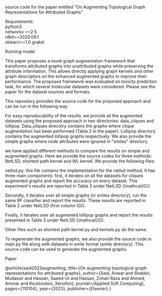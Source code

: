 source code for the paper entitled "On Augmenting Topological Graph Representations for Attributed Graphs" <br>

Requirements: <br>
python3 <br>
networkx ==2.5 <br>
rdkit==2020.09.1 <br>
sklearn==1.0
grakel



Running model

This paper proposes a novel graph augmentation framework that transforms attributed graphs into unattributed graphs while preserving the attribute information. This allows directly applying graph kernels and other graph descriptors on the enhanced augmented graphs to improve their performance. The proposed framework was evaluated on toxicity prediction task, for which several molecular datasets were considered. Please see the paper for the dataset sources and formats. <br>

This repository provides the source code for the proposed approach and can be run in the following way. 

For easy reproducability of the results, we provide all the augmented datasets using the proposed approach in two directories: data_cliques and lollipop. Data_cliques direcotry contains the graphs where clique augmentation has been performed (Table 2 in the paper). Lollipop directory contains the augmented lollipop graphs respectively. We also provide the simple graphs where node attributes were ignored in "smiles" directory. 

we have applied different methods to compare the results on simple and augmented graphs. Here we provide the source codes for three methods: NetLSD, shortest path kernel and WL kernel. We provide the following files:


netlsd.py: this file contains the implementation for the netlsd method. It has three main components: first, it iterates on all the datasets for cliques augmented graphs and report the accuracy on every dataset. This experiment's results are reported in Table 2 under NetLSD (\mathcal{G}). 

Secondly, it iterates over all simple graphs (in smiles directory), run the same RF classifier and report the results. These results are reported in Table 2 under NetLSD (first column (G)).

Finally, it iterates over all augmented lollipop graphs and report the results presented in Table 3 under NetLSD (\mathcal{G}). 

Other files such as shortest path kernel.py and kernels.py do the same.



To regenerate the augmented graphs, we also provide the source code in main.py file along with datasets in smile format (smile directory). This source code can be used to generate the augmented graphs. 

Paper <br>

@article{said2023augmenting,
  title={On augmenting topological graph representations for attributed graphs},
  author={Said, Anwar and Shabbir, Mudassir and Hassan, Saeed-Ul and Hassan, Zohair Raza and Ahmed, Ammar and Koutsoukos, Xenofon},
  journal={Applied Soft Computing},
  pages={110104},
  year={2023},
  publisher={Elsevier}
}

